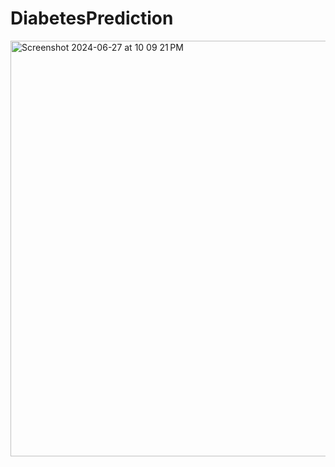 # DiabetesPrediction
<img width="665" alt="Screenshot 2024-06-27 at 10 09 21 PM" src="https://github.com/AryanGupta0419/DiabetesPrediction/assets/144184173/d0ba7a23-4a09-49b9-829e-5c6fae6c8a15">
